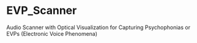 # EVP_Scanner
Audio Scanner with Optical Visualization for Capturing Psychophonias or EVPs (Electronic Voice Phenomena)
